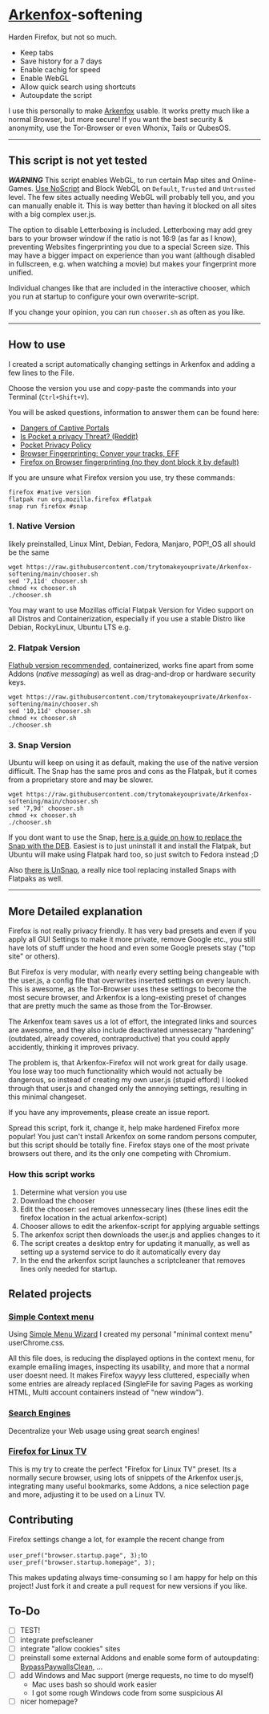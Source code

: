 # [Arkenfox](https://github.com/arkenfox/user.js)-softening
Harden Firefox, but not so much.

- Keep tabs
- Save history for a 7 days
- Enable cachig for speed
- Enable WebGL
- Allow quick search using shortcuts
- Autoupdate the script

I use this personally to make [Arkenfox](https://github.com/arkenfox/user.js) usable. It works pretty much like a normal Browser, but more secure! If you want the best security & anonymity, use the Tor-Browser or even Whonix, Tails or QubesOS.

---

## This script is not yet tested

***WARNING***
This script enables WebGL, to run certain Map sites and Online-Games. [Use NoScript](https://addons.mozilla.org/en-US/firefox/addon/noscript/) and Block WebGL on `Default`, `Trusted` and `Untrusted` level. The few sites actually needing WebGL will probably tell you, and you can manually enable it. This is way better than having it blocked on all sites with a big complex user.js.

The option to disable Letterboxing is included. Letterboxing may add grey bars to your browser window if the ratio is not 16:9 (as far as I know), preventing Websites fingerprinting you due to a special Screen size. This may have a bigger impact on experience than you want (although disabled in fullscreen, e.g. when watching a movie) but makes your fingerprint more unified.

Individual changes like that are included in the interactive chooser, which you run at startup to configure your own overwrite-script.

If you change your opinion, you can run `chooser.sh` as often as you like.

---

## How to use
I created a script automatically changing settings in Arkenfox and adding a few lines to the File.

Choose the version you use and copy-paste the commands into your Terminal (`Ctrl+Shift+V`). 

You will be asked questions, information to answer them can be found here:

- [Dangers of Captive Portals](https://www.eff.org/deeplinks/2017/08/how-captive-portals-interfere-wireless-security-and-privacy)
- [Is Pocket a privacy Threat? (Reddit)](https://www.reddit.com/r/privacy/comments/e1unj8/comment/f8rzn38/?utm_source=share&utm_medium=web2x&context=3)
- [Pocket Privacy Policy](https://getpocket.com/en/privacy/)
- [Browser Fingerprinting: Conver your tracks, EFF](https://coveryourtracks.eff.org/)
- [Firefox on Browser fingerprinting (no they dont block it by default)](https://www.mozilla.org/en-US/firefox/features/block-fingerprinting/)

If you are unsure what Firefox version you use, try these commands:

```
firefox #native version
flatpak run org.mozilla.firefox #flatpak
snap run firefox #snap
```

### 1. Native Version
likely preinstalled, Linux Mint, Debian, Fedora, Manjaro, POP!_OS all should be the same
```
wget https://raw.githubusercontent.com/trytomakeyouprivate/Arkenfox-softening/main/chooser.sh
sed '7,11d' chooser.sh
chmod +x chooser.sh
./chooser.sh
```

You may want to use Mozillas official Flatpak Version for Video support on all Distros and Containerization, especially if you use a stable Distro like Debian, RockyLinux, Ubuntu LTS e.g.

### 2. Flatpak Version
[Flathub version recommended](https://dl.flathub.org/repo/appstream/org.mozilla.firefox.flatpakref), containerized, works fine apart from some Addons (*native messaging*) as well as drag-and-drop or hardware security keys. 

```
wget https://raw.githubusercontent.com/trytomakeyouprivate/Arkenfox-softening/main/chooser.sh
sed '10,11d' chooser.sh
chmod +x chooser.sh
./chooser.sh
```

### 3. Snap Version
Ubuntu will keep on using it as default, making the use of the native version difficult. The Snap has the same pros and cons as the Flatpak, but it comes from a proprietary store and may be slower.

```
wget https://raw.githubusercontent.com/trytomakeyouprivate/Arkenfox-softening/main/chooser.sh
sed '7,9d' chooser.sh
chmod +x chooser.sh
./chooser.sh
```

If you dont want to use the Snap, [here is a guide on how to replace the Snap with the DEB](https://www.omgubuntu.co.uk/2022/04/how-to-install-firefox-deb-apt-ubuntu-22-04). Easiest is to just uninstall it and install the Flatpak, but Ubuntu will make using Flatpak hard too, so just switch to Fedora instead ;D 

Also [there is UnSnap](https://github.com/popey/unsnap), a really nice tool replacing installed Snaps with Flatpaks as well.

---

## More Detailed explanation
Firefox is not really privacy friendly. It has very bad presets and even if you apply all GUI Settings to make it more private, remove Google etc., you still have lots of stuff under the hood and even some Google presets stay ("top site" or others).

But Firefox is very modular, with nearly every setting being changeable with the user.js, a config file that overwrites inserted settings on every launch. This is awesome, as the Tor-Browser uses these settings to become the most secure browser, and Arkenfox is a long-existing preset of changes that are pretty much the same as those from the Tor-Browser.

The Arkenfox team saves us a lot of effort, the integrated links and sources are awesome, and they also include deactivated unnessecary "hardening" (outdated, already covered, contraproductive) that you could apply accidently, thinking it improves privacy.

The problem is, that Arkenfox-Firefox will not work great for daily usage. You lose way too much functionality which would not actually be dangerous, so instead of creating my own user.js (stupid efford) I looked through that user.js and changed only the annoying settings, resulting in this minimal changeset.

If you have any improvements, please create an issue report.

Spread this script, fork it, change it, help make hardened Firefox more popular! You just can't install Arkenfox on some random persons computer, but this script should be totally fine. Firefox stays one of the most private browsers out there, and its the only one competing with Chromium.

### How this script works

1. Determine what version you use
2. Download the chooser
3. Edit the chooser: `sed` removes unnessecary lines (these lines edit the firefox location in the actual arkenfox-script)
4. Chooser allows to edit the arkenfox-script for applying arguable settings
5. The arkenfox script then downloads the user.js and applies changes to it
6. The script creates a desktop entry for updating it manually, as well as setting up a systemd service to do it automatically every day
7. In the end the arkenfox script launches a scriptcleaner that removes lines only needed for startup.

## Related projects

### [Simple Context menu](https://github.com/trytomakeyouprivate/Simple-Firefox-Menus)
Using [Simple Menu Wizard](https://github.com/stonecrusher/simpleMenuWizard) I created my personal "minimal context menu" userChrome.css.

All this file does, is reducing the displayed options in the context menu, for example emailing images, inspecting its usability, and more that a normal user doesnt need. It makes Firefox wayyy less cluttered, especially when some entries are already replaced (SingleFile for saving Pages as working HTML, Multi account containers instead of "new window").

### [Search Engines](https://github.com/trytomakeyouprivate/Search-Engines)
Decentralize your Web usage using great search engines!

### [Firefox for Linux TV](https://github.com/trytomakeyouprivate/Fedora-TV-KDE-Bigscreen)
This is my try to create the perfect "Firefox for Linux TV" preset. Its a normally secure browser, using lots of snippets of the Arkenfox user.js, integrating many useful bookmarks, some Addons, a nice selection page and more, adjusting it to be used on a Linux TV.

## Contributing

Firefox settings change a lot, for example the recent change from

`user_pref("browser.startup.page", 3);`to  `user_pref("browser.startup.homepage", 3);`


This makes updating always time-consuming so I am happy for help on this project! Just fork it and create a pull request for new versions if you like.

## To-Do
- [ ] TEST!
- [ ] integrate prefscleaner
- [ ] integrate "allow cookies" sites
- [ ] preinstall some external Addons and enable some form of autoupdating: [BypassPaywallsClean](https://gitlab.com/magnolia1234/bypass-paywalls-firefox-clean/-/releases), ...
- [ ] add Windows and Mac support (merge requests, no time to do myself)
  - Mac uses bash so should work easier
  - I got some rough Windows code from some suspicious AI
- [ ] nicer homepage?

